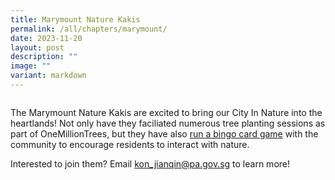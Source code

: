 ```yaml
---
title: Marymount Nature Kakis
permalink: /all/chapters/marymount/
date: 2023-11-20
layout: post
description: ""
image: ""
variant: markdown
---
```

<img src="">
<p>The Marymount Nature Kakis are excited to bring our City In Nature into the heartlands! Not only have they faciliated numerous tree planting sessions as part of OneMillionTrees, but they have also <a href="">run a bingo card game</a> with the community to encourage residents to interact with nature.</p>
<p>Interested to join them? Email <a href="mailto:&quot;koh_jianqin@pa.gov.sg&quot;">kon_jianqin@pa.gov.sg</a> to learn more!</p>